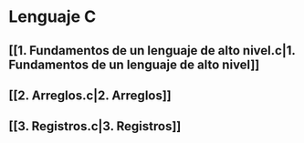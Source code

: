 # Lenguaje C
## [[1. Fundamentos de un lenguaje de alto nivel.c|1. Fundamentos de un lenguaje de alto nivel]]
## [[2. Arreglos.c|2. Arreglos]]
## [[3. Registros.c|3. Registros]]